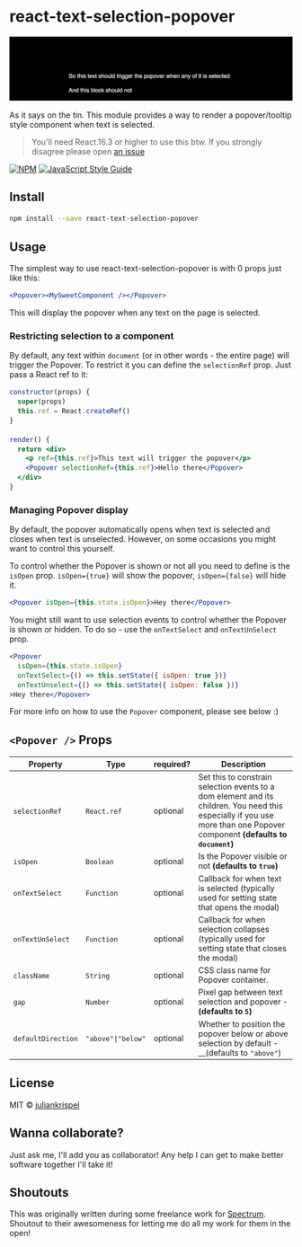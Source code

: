 # react-text-selection-popover

![lil-demo](demo.gif)

As it says on the tin. This module provides a way to render a popover/tooltip style component when text is selected.

> You'll need React.16.3 or higher to use this btw. If you strongly disagree please open [an issue](issues/new)

[![NPM](https://img.shields.io/npm/v/react-text-selection-popover.svg)](https://www.npmjs.com/package/react-text-selection-popover) [![JavaScript Style Guide](https://img.shields.io/badge/code_style-standard-brightgreen.svg)](https://standardjs.com)

## Install

```bash
npm install --save react-text-selection-popover
```

## Usage

The simplest way to use react-text-selection-popover is with 0 props just like this:
```jsx
<Popover><MySweetComponent /></Popover>
```

This will display the popover when any text on the page is selected.

### Restricting selection to a component

By default, any text within `document` (or in other words - the entire page) will trigger the Popover. To restrict it you can define the `selectionRef` prop. Just pass a React ref to it:

```jsx
constructor(props) {
  super(props)
  this.ref = React.createRef()
}

render() {
  return <div>
    <p ref={this.ref}>This text will trigger the popover</p>
    <Popover selectionRef={this.ref}>Hello there</Popover>
  </div>
}
```

### Managing Popover display

By default, the popover automatically opens when text is selected and closes when text is unselected. However, on some occasions you might want to control this yourself.

To control whether the Popover is shown or not all you need to define is the `isOpen` prop. `isOpen={true}` will show the popover, `isOpen={false}` will hide it.

```jsx
<Popover isOpen={this.state.isOpen}>Hey there</Popover>
```

You might still want to use selection events to control whether the Popover is shown or hidden. To do so - use the `onTextSelect` and `onTextUnSelect` prop.

```jsx
<Popover
  isOpen={this.state.isOpen}
  onTextSelect={() => this.setState({ isOpen: true })}
  onTextUnselect={() => this.setState({ isOpen: false })}
>Hey there</Popover>
```

For more info on how to use the `Popover` component, please see below :)

## `<Popover />` Props

| Property | Type | required? | Description |
| - | - | - | - |
| `selectionRef` | `React.ref` | optional | Set this to constrain selection events to a dom element and its children. You need this especially if you use more than one Popover component __(defaults to `document`)__ |
| `isOpen` | `Boolean` | optional | Is the Popover visible or not __(defaults to `true`)__ |
| `onTextSelect` | `Function` | optional | Callback for when text is selected (typically used for setting state that opens the modal) |
| `onTextUnSelect` | `Function` | optional | Callback for when selection collapses (typically used for setting state that closes the modal) |
| `className` | `String` | optional | CSS class name for Popover container. |
| `gap` | `Number` | optional | Pixel gap between text selection and popover - __(defaults to `5`)__ |
| `defaultDirection` | `"above"\|"below"` | optional | Whether to position the popover below or above selection by default - __(defaults to `"above"`) |

## License

MIT © [juliankrispel](https://github.com/juliankrispel)

## Wanna collaborate?

Just ask me, I'll add you as collaborator! Any help I can get to make better software together I'll take it!

## Shoutouts

This was originally written during some freelance work for [Spectrum](https://spectrum.chat/). Shoutout to their awesomeness for letting me do all my work for them in the open!
